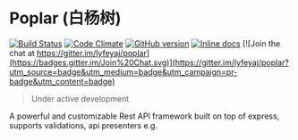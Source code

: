 Poplar (白杨树)
==============

[![Build Status](https://travis-ci.org/lyfeyaj/poplar.svg?branch=master)](https://travis-ci.org/lyfeyaj/poplar)
[![Code Climate](https://codeclimate.com/github/lyfeyaj/poplar/badges/gpa.svg)](https://codeclimate.com/github/lyfeyaj/poplar)
[![GitHub version](https://badge.fury.io/gh/lyfeyaj%2Fpoplar.svg)](http://badge.fury.io/gh/lyfeyaj%2Fpoplar)
[![Inline docs](http://inch-ci.org/github/lyfeyaj/poplar.svg?branch=master)](http://inch-ci.org/github/lyfeyaj/poplar)
[![Join the chat at https://gitter.im/lyfeyaj/poplar](https://badges.gitter.im/Join%20Chat.svg)](https://gitter.im/lyfeyaj/poplar?utm_source=badge&utm_medium=badge&utm_campaign=pr-badge&utm_content=badge)

> Under active development

A powerful and customizable Rest API framework built on top of express, supports validations, api presenters e.g.
